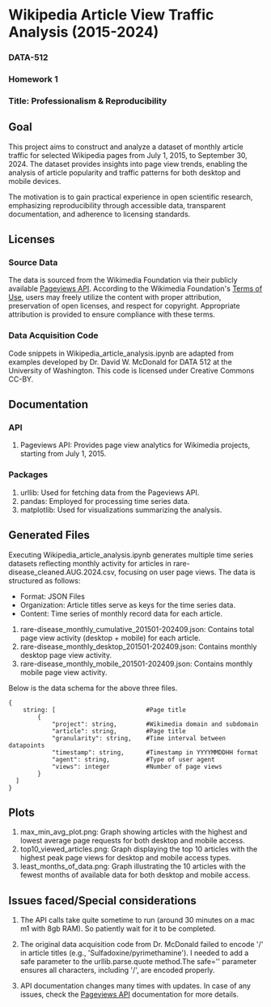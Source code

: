 # Wikipedia Article View Traffic Analysis (2015-2024)

### DATA-512

### Homework 1

### Title: Professionalism & Reproducibility

## Goal

This project aims to construct and analyze a dataset of monthly article traffic for selected Wikipedia pages from July 1, 2015, to September 30, 2024. The dataset provides insights into page view trends, enabling the analysis of article popularity and traffic patterns for both desktop and mobile devices.

The motivation is to gain practical experience in open scientific research, emphasizing reproducibility through accessible data, transparent documentation, and adherence to licensing standards.

## Licenses

### Source Data

The data is sourced from the Wikimedia Foundation via their publicly available [Pageviews API](https://doc.wikimedia.org/generated-data-platform/aqs/analytics-api/reference/page-views.html). According to the Wikimedia Foundation's [Terms of Use](https://foundation.wikimedia.org/wiki/Policy:Terms_of_Use), users may freely utilize the content with proper attribution, preservation of open licenses, and respect for copyright. Appropriate attribution is provided to ensure compliance with these terms.

### Data Acquisition Code

Code snippets in Wikipedia_article_analysis.ipynb are adapted from examples developed by Dr. David W. McDonald for DATA 512 at the University of Washington. This code is licensed under Creative Commons CC-BY.

## Documentation

### API

1. Pageviews API: Provides page view analytics for Wikimedia projects, starting from July 1, 2015.

### Packages

1. urllib: Used for fetching data from the Pageviews API.
2. pandas: Employed for processing time series data.
3. matplotlib: Used for visualizations summarizing the analysis.

## Generated Files

Executing Wikipedia_article_analysis.ipynb generates multiple time series datasets reflecting monthly activity for articles in rare-disease_cleaned.AUG.2024.csv, focusing on user page views. The data is structured as follows:

- Format: JSON Files
- Organization: Article titles serve as keys for the time series data.
- Content: Time series of monthly record data for each article.

1. rare-disease_monthly_cumulative_201501-202409.json: Contains total page view activity (desktop + mobile) for each article.
2. rare-disease_monthly_desktop_201501-202409.json: Contains monthly desktop page view activity.
3. rare-disease_monthly_mobile_201501-202409.json: Contains monthly mobile page view activity.

Below is the data schema for the above three files.

```Text
{
    string: [                         #Page title
        {
            "project": string,        #Wikimedia domain and subdomain
            "article": string,        #Page title
            "granularity": string,    #Time interval between datapoints
            "timestamp": string,      #Timestamp in YYYYMMDDHH format
            "agent": string,          #Type of user agent
            "views": integer          #Number of page views
        }
  ]
}
```

## Plots

1. max_min_avg_plot.png: Graph showing articles with the highest and lowest average page requests for both desktop and mobile access.
2. top10_viewed_articles.png: Graph displaying the top 10 articles with the highest peak page views for desktop and mobile access types.
3. least_months_of_data.png: Graph illustrating the 10 articles with the fewest months of available data for both desktop and mobile access.

## Issues faced/Special considerations

1. The API calls take quite sometime to run (around 30 minutes on a mac m1 with 8gb RAM). So patiently wait for it to be completed.
2. The original data acquisition code from Dr. McDonald failed to encode '/' in article titles (e.g., 'Sulfadoxine/pyrimethamine'). I needed to add a safe parameter to the urllib.parse.quote method.The safe='' parameter ensures all characters, including '/', are encoded properly.

3. API documentation changes many times with updates. In case of any issues, check the [Pageviews API](https://doc.wikimedia.org/generated-data-platform/aqs/analytics-api/reference/page-views.html) documentation for more details.
